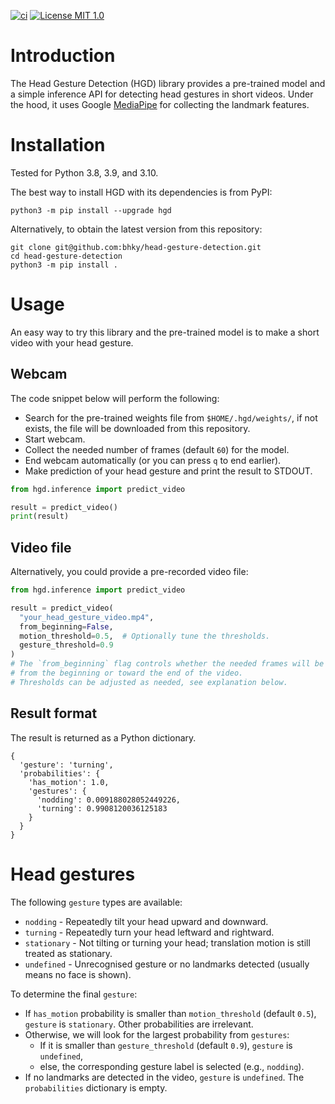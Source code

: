 [![ci](https://github.com/bhky/head-gesture-detection/actions/workflows/ci.yml/badge.svg)](https://github.com/bhky/head-gesture-detection/actions)
[![License MIT 1.0](https://img.shields.io/badge/license-MIT%201.0-blue.svg)](LICENSE)

# Introduction

The Head Gesture Detection (HGD) library provides a pre-trained model and 
a simple inference API for detecting head gestures in short videos.
Under the hood, it uses Google [MediaPipe](https://google.github.io/mediapipe/)
for collecting the landmark features.

# Installation

Tested for Python 3.8, 3.9, and 3.10.

The best way to install HGD with its dependencies is from PyPI:
```shell
python3 -m pip install --upgrade hgd
```
Alternatively, to obtain the latest version from this repository:
```shell
git clone git@github.com:bhky/head-gesture-detection.git
cd head-gesture-detection
python3 -m pip install .
```

# Usage

An easy way to try this library and the pre-trained model is to
make a short video with your head gesture.

## Webcam

The code snippet below will perform the following:
- Search for the pre-trained weights file from `$HOME/.hgd/weights/`,
  if not exists, the file will be downloaded from this repository.
- Start webcam.
- Collect the needed number of frames (default `60`) for the model.
- End webcam automatically (or you can press `q` to end earlier).
- Make prediction of your head gesture and print the result to STDOUT.
```python
from hgd.inference import predict_video

result = predict_video()
print(result)
```

## Video file

Alternatively, you could provide a pre-recorded video file:
```python
from hgd.inference import predict_video

result = predict_video(
  "your_head_gesture_video.mp4",
  from_beginning=False,
  motion_threshold=0.5,  # Optionally tune the thresholds.
  gesture_threshold=0.9
)
# The `from_beginning` flag controls whether the needed frames will be obtained
# from the beginning or toward the end of the video.
# Thresholds can be adjusted as needed, see explanation below.
```

## Result format

The result is returned as a Python dictionary.

```text
{
  'gesture': 'turning',
  'probabilities': {
    'has_motion': 1.0,
    'gestures': {
      'nodding': 0.009188028052449226,
      'turning': 0.9908120036125183
    }
  }
}
```

# Head gestures

The following `gesture` types are available:
- `nodding` - Repeatedly tilt your head upward and downward.
- `turning` - Repeatedly turn your head leftward and rightward.
- `stationary` - Not tilting or turning your head; translation motion is still treated as stationary.
- `undefined` - Unrecognised gesture or no landmarks detected (usually means no face is shown).

To determine the final `gesture`:
- If `has_motion` probability is smaller than `motion_threshold` (default `0.5`),
  `gesture` is `stationary`. Other probabilities are irrelevant.
- Otherwise, we will look for the largest probability from `gestures`:
  - If it is smaller than `gesture_threshold` (default `0.9`), `gesture` is `undefined`,
  - else, the corresponding gesture label is selected (e.g., `nodding`).
- If no landmarks are detected in the video, `gesture` is `undefined`. 
  The `probabilities` dictionary is empty.
